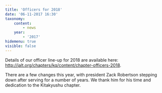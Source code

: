 ```yaml
---
title: 'Officers for 2018'
date: '06-11-2017 16:30'
taxonomy:
    content:
        - news
    year:
        - '2017'
hidemenu: true
visible: false
---
```


Details of our officer line-up for 2018 are available here: http://jalt.org/chapters/kq/content/chapter-officers-2018.

There are a few changes this year, with president Zack Robertson stepping down after serving for a number of years. We thank him for his time and dedication to the Kitakyushu chapter. 
